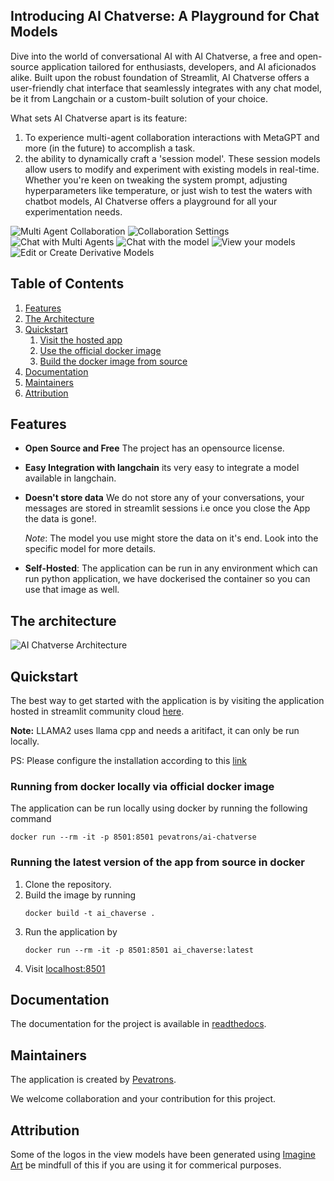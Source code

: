 ## Introducing AI Chatverse: A Playground for Chat Models

Dive into the world of conversational AI with AI Chatverse, a free and open-source application tailored for enthusiasts, developers, and AI aficionados alike. Built upon the robust foundation of Streamlit, AI Chatverse offers a user-friendly chat interface that seamlessly integrates with any chat model, be it from Langchain or a custom-built solution of your choice.

What sets AI Chatverse apart is its feature:
1. To experience multi-agent collaboration interactions with MetaGPT and more (in the future) to accomplish a task. 
1. the ability to dynamically craft a 'session model'. These session models allow users to modify and experiment with existing models in real-time. Whether you're keen on tweaking the system prompt, adjusting hyperparameters like temperature, or just wish to test the waters with chatbot models, AI Chatverse offers a playground for all your experimentation needs.

![Multi Agent Collaboration](assets/multi_agent_collab.png)
![Collaboration Settings](assets/meta_gpt_settings.png)
![Chat with Multi Agents](assets/chat_with_metagpt.png)
![Chat with the model](assets/chat_view.png)
![View your models](assets/edit_and_view_model.png)
![Edit or Create Derivative Models](assets/create_or_edit_model.png)

## Table of Contents
1. [Features](#features)
1. [The Architecture](#the-architecture)
1. [Quickstart](#quickstart)
    1. [Visit the hosted app](#quickstart)
    1. [Use the official docker image](#running-from-docker-locally-via-official-docker-image)
    1. [Build the docker image from source](#running-the-latest-version-of-the-app-from-source-in-docker)
1. [Documentation](#documentation)
1. [Maintainers](#maintainers)
1. [Attribution](#attribution)


## Features
* **Open Source and Free** The project has an opensource license.
* **Easy Integration with langchain** its very easy to integrate a model available in langchain.
* **Doesn't store data** We do not store any of your conversations, your messages are stored in streamlit sessions i.e once you close the App the data is gone!.
    
    *Note*: The model you use might store the data on it's end. Look into the specific model for more details.
* **Self-Hosted**: The application can be run in any environment which can run python application, we have dockerised the container so you can use that image as well.

## The architecture
![AI Chatverse Architecture](assets/AI%20ChatVerse%20Architecture.png)

## Quickstart
The best way to get started with the application is by visiting the application hosted in streamlit community cloud <a href="https://ai-chatverse.streamlit.app/" target="_blank"> here</a>.

**Note:** LLAMA2 uses llama cpp and needs a aritifact, it can only be run locally.

PS: Please configure the installation according to this <a href="https://python.langchain.com/docs/integrations/llms/llamacpp" target="_blank"> link </a>

### Running from docker locally via official docker image
The application can be run locally using docker by running the following command

```
docker run --rm -it -p 8501:8501 pevatrons/ai-chatverse
```

### Running the latest version of the app from source in docker
1. Clone the repository.
1. Build the image by running
    ```
    docker build -t ai_chaverse .
    ```
1. Run the application by
    ```
    docker run --rm -it -p 8501:8501 ai_chaverse:latest
    ```
1. Visit <a href="http://localhost:8501/" target="_blank">localhost:8501</a>

## Documentation
The documentation for the project is available in <a href="https://ai-chatverse.readthedocs.io/en/latest/index.html" target="_blank">readthedocs</a>.

## Maintainers
The application is created by <a href="https://www.pevatrons.net/" target="_blank">Pevatrons</a>.

We welcome collaboration and your contribution for this project.

## Attribution
Some of the logos in the view models have been generated using <a href="https://www.imagine.art/" target="_blank">Imagine Art</a> be mindfull of this if you are using it for commerical purposes.



